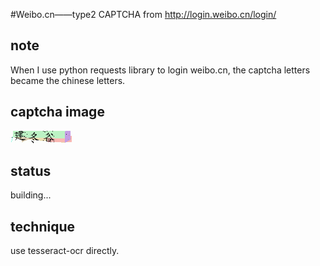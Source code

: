 #Weibo.cn——type2
CAPTCHA from http://login.weibo.cn/login/
## note
When I use python requests library to login weibo.cn,
the captcha letters became the chinese letters.
## captcha image
![](./weibo.cn2.png)
## status
building...
## technique
use tesseract-ocr directly.


